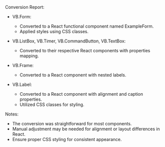 Conversion Report:

- VB.Form:
  - Converted to a React functional component named ExampleForm.
  - Applied styles using CSS classes.

- VB.ListBox, VB.Timer, VB.CommandButton, VB.TextBox:
  - Converted to their respective React components with properties mapping.

- VB.Frame:
  - Converted to a React component with nested labels.

- VB.Label:
  - Converted to a React component with alignment and caption properties.
  - Utilized CSS classes for styling.

Notes:
- The conversion was straightforward for most components.
- Manual adjustment may be needed for alignment or layout differences in React.
- Ensure proper CSS styling for consistent appearance.